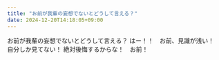 ```yaml
---
title: "お前が我輩の妄想でないとどうして言える？"
date: 2024-12-20T14:18:05+09:00
---
```

お前が我輩の妄想でないとどうして言える？
はー！！　お前、見識が浅い！　自分しか見てない！
絶対後悔するからな！　お前！
